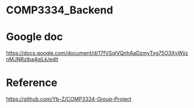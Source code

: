 # COMP3334_Backend

# Google doc
https://docs.google.com/document/d/17fVSqlVQnhAaDzmyTxg75O3XyWjjznMJNRzlba4qjLk/edit

# Reference
https://github.com/Yb-Z/COMP3334-Group-Project
